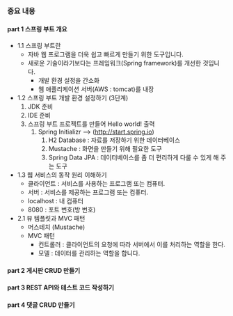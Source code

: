 
### 중요 내용

#### part 1 스프링 부트 개요
- 1.1 스프링 부트란
	- 자바 웹 프로그램을 더욱 쉽고 빠르게 만들기 위한 도구입니다.
	-  새로운 기술이라기보다는 프레임워크(Spring framework)를 개선한 것입니다.
		- 개발 환경 설정을 간소화
		- 웹 애플리케이션 서버(AWS : tomcat)를 내장
- 1.2 스프링 부트 개발 환경 설정하기 (3단계)
	1. JDK 준비
	2. IDE 준비
	3. 스프링 부트 프로젝트를 만들어 Hello world! 출력
		1. Spring Initializr --> (http://start.spring.io)
			1. H2 Database : 자료를 저장하기 위한 데이터베이스
			2. Mustache : 화면을 만들기 위해 필요한 도구
			3. Spring Data JPA : 데이터베이스를 좀 더 편리하게 다룰 수 있게 해 주는 도구
- 1.3 웹 서비스의 동작 원리 이해하기
	- 클라이언트 : 서비스를 사용하는 프로그램 또는 컴퓨터.
	- 서버 : 서비스를 제공하는 프로그램 또는 컴퓨터.
	- localhost : 내 컴퓨터
	- 8080 : 포트 번호(방 번호)
- 2.1 뷰 템플릿과 MVC 패턴
	- 머스테치 (Mustache)
	- MVC 패턴
		- 컨트롤러 : 클라이언트의 요청에 따라 서버에서 이를 처리하는 역할을 한다.
		- 모델 : 데이터를 관리하는 역할을 합니다.


#### part 2 게시판 CRUD 만들기

#### part 3 REST API와 테스트 코드 작성하기

#### part 4 댓글 CRUD 만들기

